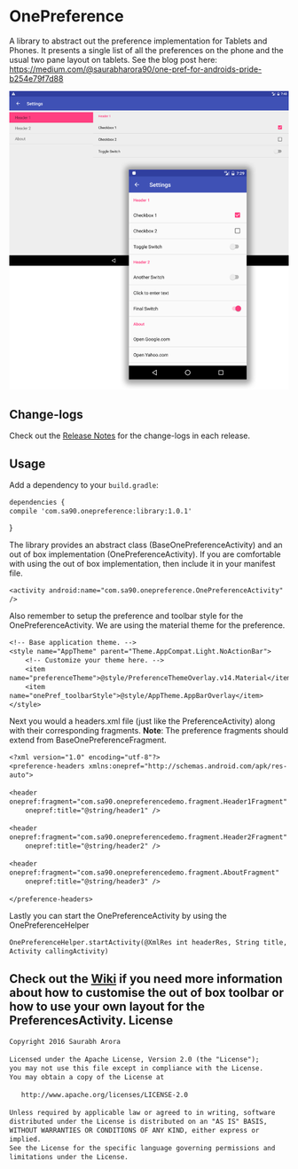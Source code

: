 OnePreference
=================
A library to abstract out the preference implementation for Tablets and Phones. It presents a single list of all the preferences on the phone and the usual two pane layout on tablets. See the blog post here: https://medium.com/@saurabharora90/one-pref-for-androids-pride-b254e79f7d88

![Tablet - Phone Layout](https://github.com/saurabharora90/OnePreference/blob/develop/screenshot.png?raw=true)

Change-logs
-------
Check out the [Release Notes](https://github.com/saurabharora90/OnePreference/releases "Releases") for the change-logs in each release.

Usage
-------
Add a dependency to your `build.gradle`:

    dependencies {
    compile 'com.sa90.onepreference:library:1.0.1'
}

The library provides an abstract class (BaseOnePreferenceActivity) and an out of box implementation (OnePreferenceActivity). If you are comfortable with using the out of box implementation, then include it in your manifest file.

    <activity android:name="com.sa90.onepreference.OnePreferenceActivity" />

Also remember to setup the preference and toolbar style for the OnePreferenceActivity. We are using the material theme for the preference.

    <!-- Base application theme. -->
    <style name="AppTheme" parent="Theme.AppCompat.Light.NoActionBar">
        <!-- Customize your theme here. -->
        <item name="preferenceTheme">@style/PreferenceThemeOverlay.v14.Material</item>
        <item name="onePref_toolbarStyle">@style/AppTheme.AppBarOverlay</item>
    </style>

Next you would a headers.xml file (just like the PreferenceActivity) along with their corresponding fragments. 
**Note**: The preference fragments should extend from BaseOnePreferenceFragment.

    <?xml version="1.0" encoding="utf-8"?>
    <preference-headers xmlns:onepref="http://schemas.android.com/apk/res-auto">

    <header onepref:fragment="com.sa90.onepreferencedemo.fragment.Header1Fragment"
        onepref:title="@string/header1" />
        
    <header onepref:fragment="com.sa90.onepreferencedemo.fragment.Header2Fragment"
        onepref:title="@string/header2" />
        
    <header onepref:fragment="com.sa90.onepreferencedemo.fragment.AboutFragment"
        onepref:title="@string/header3" />
    
    </preference-headers>

Lastly you can start the OnePreferenceActivity by using the OnePreferenceHelper

    OnePreferenceHelper.startActivity(@XmlRes int headerRes, String title, Activity callingActivity)

Check out the [Wiki](https://github.com/saurabharora90/OnePreference/wiki) if you need more information about how to customise the out of box toolbar or how to use your own layout for the PreferencesActivity.
License
-------

    Copyright 2016 Saurabh Arora

    Licensed under the Apache License, Version 2.0 (the "License");
    you may not use this file except in compliance with the License.
    You may obtain a copy of the License at

       http://www.apache.org/licenses/LICENSE-2.0

    Unless required by applicable law or agreed to in writing, software
    distributed under the License is distributed on an "AS IS" BASIS,
    WITHOUT WARRANTIES OR CONDITIONS OF ANY KIND, either express or implied.
    See the License for the specific language governing permissions and
    limitations under the License.
